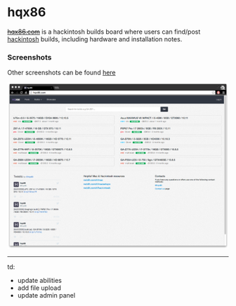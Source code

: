 # hqx86
~~[hqx86.com](http://hqx86.com/)~~ is a hackintosh builds board where users can find/post [hackintosh](https://en.wikipedia.org/wiki/OSx86) builds, including hardware and installation notes.

### Screenshots

Other screenshots can be found [here](/screenshots)

![home page](screenshots/home.png)


---

td:

- update abilities
- add file upload
- update admin panel
